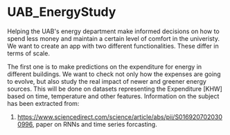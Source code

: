 # UAB_EnergyStudy

Helping the UAB's energy department make informed decisions on how to spend less money and maintain a certain level of comfort in the univeristy. We want to create an app with two different functionalities. These differ in terms of scale.

The first one is to make predictions on the expenditure for energy in different buildings. We want to check not only how the expenses are going to evolve, but also study the real impact of newer and greener energy sources. This will be done on datasets representing the Expenditure [KHW] based on time, temperature and other features. Information on the subject has been extracted from:
  1. https://www.sciencedirect.com/science/article/abs/pii/S0169207020300996, paper on RNNs and time series forcasting.
     
